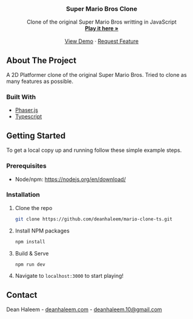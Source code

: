 <div id="top"></div>
<!-- PROJECT LOGO -->
<br />
<div align="center">
  <!-- <a href="https://github.com/deanhaleem/mario-clone-js">
    <img src="images/logo.png" alt="Logo" width="80" height="80">
  </a> -->

<h3 align="center">Super Mario Bros Clone</h3>

  <p align="center">
    Clone of the original Super Mario Bros writting in JavaScript
    <br />
    <a href="https://github.com/deanhaleem/mario-clone-ts"><strong>Play it here »</strong></a>
    <br />
    <br />
    <a href="https://github.com/deanhaleem/mario-clone-ts">View Demo</a>
    ·
    <a href="https://github.com/deanhaleem/mario-clone-ts/issues">Request Feature</a>
  </p>
</div>

<!-- ABOUT THE PROJECT -->

## About The Project

<!-- [![Product Name Screen Shot][product-screenshot]](https://example.com) -->

A 2D Platformer clone of the original Super Mario Bros. Tried to clone as many features as possible.

<!-- <p align="right">(<a href="#top">back to top</a>)</p> -->

### Built With

- [Phaser.js](https://phaser.io/)
- [Typescript](https://www.typescriptlang.org/)

<!-- GETTING STARTED -->

## Getting Started

To get a local copy up and running follow these simple example steps.

### Prerequisites

- Node/npm: https://nodejs.org/en/download/

### Installation

1. Clone the repo
   ```sh
   git clone https://github.com/deanhaleem/mario-clone-ts.git
   ```
2. Install NPM packages
   ```sh
   npm install
   ```
3. Build & Serve
   ```sh
   npm run dev
   ```
4. Navigate to `localhost:3000` to start playing!

<!-- ROADMAP -->

<!-- ## Roadmap

See the [open issues](https://github.com/deanhaleem/mario-clone-ts/issues) for a list of proposed features (and known issues). -->

<!-- LICENSE -->

<!-- ## License

Distributed under the MIT License. See `LICENSE.txt` for more information. -->

<!-- CONTACT -->

## Contact

Dean Haleem - [deanhaleem.com](https://deanhaleem.com/) - deanhaleem.10@gmail.com
